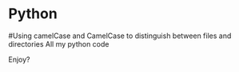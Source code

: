 # Python

#Using camelCase and CamelCase to distinguish between files and directories
All my python code

Enjoy?
